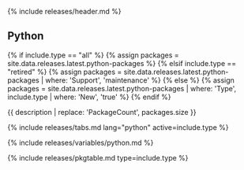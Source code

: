 {% include releases/header.md %}

## Python

{% if include.type == "all" %}
  {% assign packages = site.data.releases.latest.python-packages %}
{% elsif include.type == "retired" %}
  {% assign packages = site.data.releases.latest.python-packages | where: 'Support', 'maintenance' %}
{% else %}
  {% assign packages = site.data.releases.latest.python-packages | where: 'Type', include.type | where: 'New', 'true' %}
{% endif %}

{{ description | replace: 'PackageCount', packages.size }}

{% include releases/tabs.md lang="python" active=include.type %}

{% include releases/variables/python.md %}

{% include releases/pkgtable.md type=include.type %}